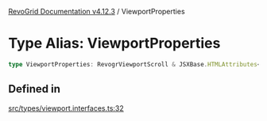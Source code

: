 [RevoGrid Documentation v4.12.3](README.md) / ViewportProperties

# Type Alias: ViewportProperties

```ts
type ViewportProperties: RevogrViewportScroll & JSXBase.HTMLAttributes<HTMLRevogrViewportScrollElement>;
```

## Defined in

[src/types/viewport.interfaces.ts:32](https://github.com/revolist/revogrid/blob/d8faaf908685ef9767dc3ea8ccad1628e41fbf76/src/types/viewport.interfaces.ts#L32)

